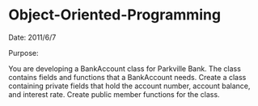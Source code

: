 # Object-Oriented-Programming

Date: 2011/6/7

Purpose:

You are developing a BankAccount class for Parkville Bank. 
The class contains fields and functions that a BankAccount needs. 
Create a class containing private fields that hold the account number, account balance, and interest rate. Create public member functions for the class.




